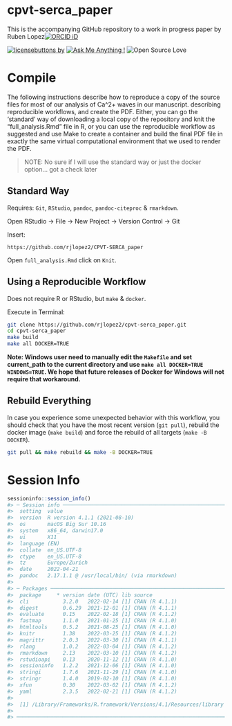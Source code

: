 
<!-- README.md is generated from README.Rmd. Please edit that file -->

# cpvt-serca_paper

This is the accompanying GitHub repository to a work in progress paper
by Ruben Lopez[![ORCID
iD](https://orcid.org/sites/default/files/images/orcid_16x16.png)](https://orcid.org/0000-0002-3802-3158)

[![licensebuttons
by](https://img.shields.io/badge/License-MIT-yellow.svg)](https://opensource.org/licenses/MIT)
[![Ask Me Anything
!](https://img.shields.io/badge/Ask%20me-anything-1abc9c.svg)](https://github.com/rjlopez2/cpvt-serca_paper/issues/new)
![Open Source
Love](https://badges.frapsoft.com/os/v2/open-source.svg?v=103)

# Compile

The following instructions describe how to reproduce a copy of the
source files for most of our analysis of Ca^2+ waves in our manuscript.
describing reproducible workflows, and create the PDF. Either, you can
go the ‘standard’ way of downloading a local copy of the repository and
knit the “full_analysis.Rmd” file in R, or you can use the reproducible
workflow as suggested and use Make to create a container and build the
final PDF file in exactly the same virtual computational environment
that we used to render the PDF.

> NOTE: No sure if I will use the standard way or just the docker
> option… got a check later

## Standard Way

Requires: `Git`, `RStudio`, `pandoc`, `pandoc-citeproc` & `rmarkdown`.

Open RStudio -\> File -\> New Project -\> Version Control -\> Git

Insert:

    https://github.com/rjlopez2/CPVT-SERCA_paper

Open `full_analysis.Rmd` click on `Knit`.

## Using a Reproducible Workflow

Does not require R or RStudio, but `make` & `docker`.

Execute in Terminal:

``` bash
git clone https://github.com/rjlopez2/cpvt-serca_paper.git
cd cpvt-serca_paper
make build
make all DOCKER=TRUE
```

**Note: Windows user need to manually edit the `Makefile` and set
current_path to the current directory and use
`make all DOCKER=TRUE WINDOWS=TRUE`. We hope that future releases of
Docker for Windows will not require that workaround.**

## Rebuild Everything

In case you experience some unexpected behavior with this workflow, you
should check that you have the most recent version (`git pull`), rebuild
the docker image (`make build`) and force the rebuild of all targets
(`make -B DOCKER`).

``` bash
git pull && make rebuild && make -B DOCKER=TRUE
```

# Session Info

``` r
sessioninfo::session_info()
#> ─ Session info ───────────────────────────────────────────────────────────────
#>  setting  value
#>  version  R version 4.1.1 (2021-08-10)
#>  os       macOS Big Sur 10.16
#>  system   x86_64, darwin17.0
#>  ui       X11
#>  language (EN)
#>  collate  en_US.UTF-8
#>  ctype    en_US.UTF-8
#>  tz       Europe/Zurich
#>  date     2022-04-21
#>  pandoc   2.17.1.1 @ /usr/local/bin/ (via rmarkdown)
#> 
#> ─ Packages ───────────────────────────────────────────────────────────────────
#>  package     * version date (UTC) lib source
#>  cli           3.2.0   2022-02-14 [1] CRAN (R 4.1.1)
#>  digest        0.6.29  2021-12-01 [1] CRAN (R 4.1.1)
#>  evaluate      0.15    2022-02-18 [1] CRAN (R 4.1.2)
#>  fastmap       1.1.0   2021-01-25 [1] CRAN (R 4.1.0)
#>  htmltools     0.5.2   2021-08-25 [1] CRAN (R 4.1.0)
#>  knitr         1.38    2022-03-25 [1] CRAN (R 4.1.2)
#>  magrittr      2.0.3   2022-03-30 [1] CRAN (R 4.1.1)
#>  rlang         1.0.2   2022-03-04 [1] CRAN (R 4.1.2)
#>  rmarkdown     2.13    2022-03-10 [1] CRAN (R 4.1.2)
#>  rstudioapi    0.13    2020-11-12 [1] CRAN (R 4.1.0)
#>  sessioninfo   1.2.2   2021-12-06 [1] CRAN (R 4.1.0)
#>  stringi       1.7.6   2021-11-29 [1] CRAN (R 4.1.0)
#>  stringr       1.4.0   2019-02-10 [1] CRAN (R 4.1.0)
#>  xfun          0.30    2022-03-02 [1] CRAN (R 4.1.2)
#>  yaml          2.3.5   2022-02-21 [1] CRAN (R 4.1.2)
#> 
#>  [1] /Library/Frameworks/R.framework/Versions/4.1/Resources/library
#> 
#> ──────────────────────────────────────────────────────────────────────────────
```
